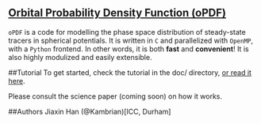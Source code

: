 ## [Orbital Probability Density Function (oPDF)](http://kambrian.github.io/oPDF)
`oPDF` is a code for modelling the phase space distribution of steady-state tracers in spherical potentials. It is written in `C` and parallelized with `OpenMP`, with a `Python` frontend. In other words, it is both **fast** and **convenient**! It is also highly modulized and easily extensible.

##Tutorial
To get started, check the tutorial in the doc/ directory, [or read it here](http://nbviewer.ipython.org/github/Kambrian/oPDF/blob/master/py/tutorial.ipynb).


Please consult the science paper (coming soon) on how it works. 

##Authors
Jiaxin Han (@Kambrian)[ICC, Durham]
